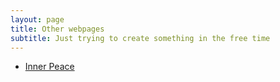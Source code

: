 ```yaml
---
layout: page
title: Other webpages
subtitle: Just trying to create something in the free time
---
```


- [Inner Peace](https://rs9899.github.io/blank)
